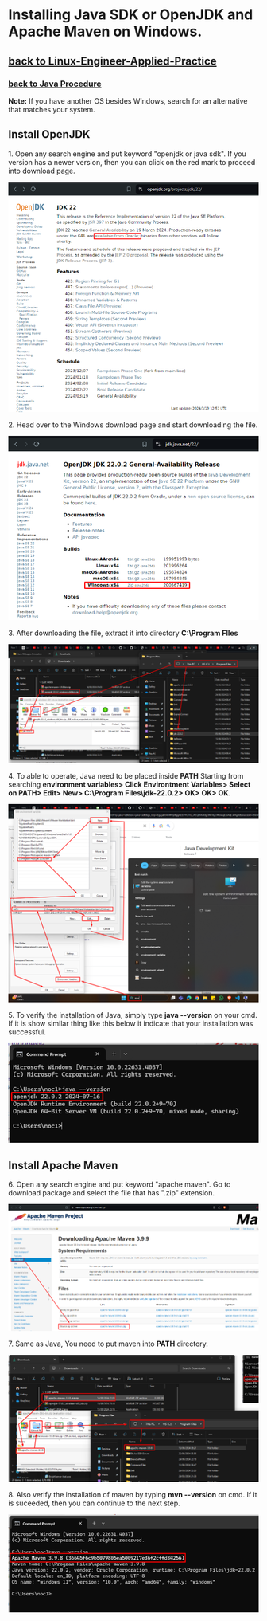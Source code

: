 # Installing Java SDK or OpenJDK and Apache Maven on Windows.
## [**back to Linux-Engineer-Applied-Practice**](/README.md)
### [**back to Java Procedure**](/Java-Webapps-Simulation/Java-Procedure.md)

**Note:** If you have another OS besides Windows, search for an alternative that matches your system.

## Install OpenJDK

<left>
1. Open any search engine and put keyword "openjdk or java sdk". If you version has a newer version, then you can click on the red mark to proceed into download page.
<center> 

![Download OpenJDK](/image-files/jdk-win-install-1.png)
</center><left>

<left>
2. Head over to the Windows download page and start downloading the file.
<center>

![Download Page JDK](/image-files/jdk-win-install-2.png)
</center></left>

<left>
3. After downloading the file, extract it into directory <b>C:\Program FIles</b>
<center>

![Extracting JDK](/image-files/jdk-win-install-3.png)
</center></left>

<left>
4. To able to operate, Java need to be placed inside <b>PATH</b> Starting from searching <b>environment variables> Click Environtment Variables> Select on PATH> Edit> New> C:\Program Files\jdk-22.0.2> OK> OK> OK</b>.
<center>

![Apply to Path](/image-files/jdk-win-install-4.png)
</center></left>

<left>
5. To verify the installation of Java, simply type <b>java --version</b> on your cmd. If it is show similar thing like this below it indicate that your installation was successful.
<center>

![Verify JDK](/image-files/jdk-win-install-5.png)
</center></left>

## Install Apache Maven

<left>
6. Open any search engine and put keyword "apache maven". Go to download package and select the file that has ".zip" extension.
<center>

![Download maven](/image-files/maven-install-1.png)
</center></left>

<left>
7. Same as Java, You need to put maven into <b>PATH</b> directory.
<center>

![Set-up env variable](/image-files/maven-install-2.png)
</center></left>

<left>
8. Also verify the installation of maven by typing <b>mvn --version</b> on cmd. If it is suceeded, then you can continue to the next step.
<center>

![maven verify](/image-files/maven-install-4.png)
</center></left>